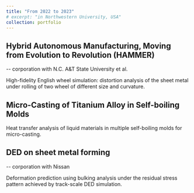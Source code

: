 ```yaml
---
title: "From 2022 to 2023"
# excerpt: "in Northwestern University, USA"
collection: portfolio
---
```


Hybrid Autonomous Manufacturing, Moving from Evolution to Revolution (HAMMER) 
---
 -- corporation with N.C. A&T State University et al.
 
High-fidelity English wheel simulation: distortion analysis of the sheet metal under rolling of two wheel of different size and curvature.

Micro-Casting of Titanium Alloy in Self-boiling Molds
---                              
Heat transfer analysis of liquid materials in multiple self-boiling molds for micro-casting.

DED on sheet metal forming 
---
 -- corporation with Nissan

Deformation prediction using bulking analysis under the residual stress pattern achieved by track-scale DED simulation. 


